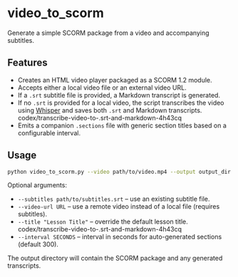 # video_to_scorm

Generate a simple SCORM package from a video and accompanying subtitles.

## Features
- Creates an HTML video player packaged as a SCORM 1.2 module.
- Accepts either a local video file or an external video URL.
- If a `.srt` subtitle file is provided, a Markdown transcript is generated.
- If no `.srt` is provided for a local video, the script transcribes the video
  using [Whisper](https://github.com/openai/whisper) and saves both `.srt` and
  Markdown transcripts.
codex/transcribe-video-to-.srt-and-markdown-4h43cq
- Emits a companion `.sections` file with generic section titles based on a
  configurable interval.
## Usage
```bash
python video_to_scorm.py --video path/to/video.mp4 --output output_dir
```

Optional arguments:
- `--subtitles path/to/subtitles.srt` – use an existing subtitle file.
- `--video-url URL` – use a remote video instead of a local file (requires subtitles).
- `--title "Lesson Title"` – override the default lesson title.
codex/transcribe-video-to-.srt-and-markdown-4h43cq
- `--interval SECONDS` – interval in seconds for auto-generated sections (default 300).

The output directory will contain the SCORM package and any generated transcripts.

